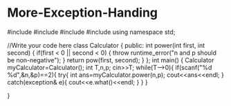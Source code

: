 # More-Exception-Handing
#include <cmath>
#include <iostream>
#include <exception>
#include <stdexcept>
using namespace std;

//Write your code here
class Calculator 
{
    public:
     int power(int first, int second) 
    {
        if(first < 0 || second < 0) 
        {
           throw runtime_error("n and p should be non-negative");
        }
        return pow(first, second);
    }
};
int main()
{
    Calculator myCalculator=Calculator();
    int T,n,p;
    cin>>T;
    while(T-->0){
      if(scanf("%d %d",&n,&p)==2){
         try{
               int ans=myCalculator.power(n,p);
               cout<<ans<<endl; 
         }
         catch(exception& e){
             cout<<e.what()<<endl;
         }
      }
    }
    
}
